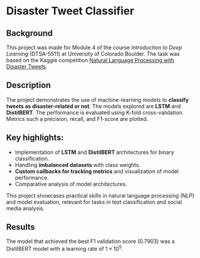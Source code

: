 # Disaster Tweet Classifier

## Background
This project was made for Module 4 of the course *Introduction to Deep Learning* (DTSA-5511) at University of Colorado Boulder. The task was based on the Kaggle competition [Natural Language Processing with Disaster Tweets](https://www.kaggle.com/competitions/nlp-getting-started).

## Description
The project demonstrates the use of machine-learning models to **classify tweets as disaster-related or not**. The models explored are **LSTM** and **DistilBERT**. The performance is evaluated using K-fold cross-validation. Metrics such a precision, recall, and F1-score are plotted.

## Key highlights:
* Implementation of **LSTM** and **DistilBERT** architectures for binary classification.
* Handling **imbalanced datasets** with class weights.
* **Custom callbacks for tracking metrics** and visualization of model performance.
* Comparative analysis of model architectures.

This project showcases practical skills in natural language processing (NLP) and model evaluation, relevant for tasks in text classification and social media analysis.

## Results
The model that achieved the best F1 validation score (0.7903) was a DistilBERT model with a learning rate of $1 \times 10^5$.
